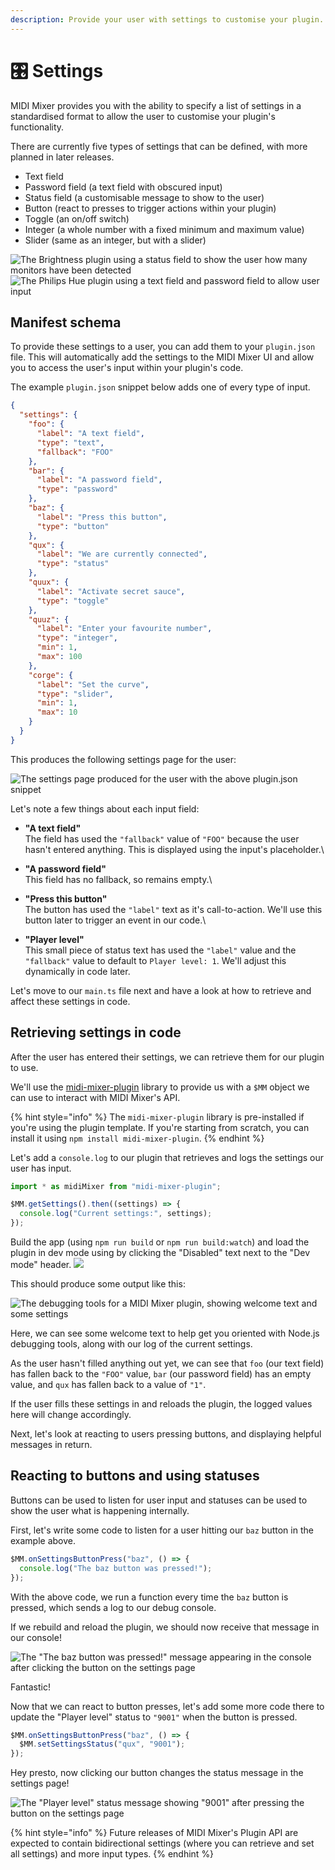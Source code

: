 ```yaml
---
description: Provide your user with settings to customise your plugin.
---
```


# 🎛 Settings

MIDI Mixer provides you with the ability to specify a list of settings in a standardised format to allow the user to customise your plugin's functionality.

There are currently five types of settings that can be defined, with more planned in later releases.

* Text field
* Password field (a text field with obscured input)
* Status field (a customisable message to show to the user)
* Button (react to presses to trigger actions within your plugin)
* Toggle (an on/off switch)
* Integer (a whole number with a fixed minimum and maximum value)
* Slider (same as an integer, but with a slider)

![The Brightness plugin using a status field to show the user how many monitors have been detected](<../../.gitbook/assets/image (31).png>) ![The Philips Hue plugin using a text field and password field to allow user input](<../../.gitbook/assets/image (39).png>)

## Manifest schema

To provide these settings to a user, you can add them to your `plugin.json` file. This will automatically add the settings to the MIDI Mixer UI and allow you to access the user's input within your plugin's code.

The example `plugin.json` snippet below adds one of every type of input.

```json
{
  "settings": {
    "foo": {
      "label": "A text field",
      "type": "text",
      "fallback": "FOO"
    },
    "bar": {
      "label": "A password field",
      "type": "password"
    },
    "baz": {
      "label": "Press this button",
      "type": "button"
    },
    "qux": {
      "label": "We are currently connected",
      "type": "status"
    },
    "quux": {
      "label": "Activate secret sauce",
      "type": "toggle"
    },
    "quuz": {
      "label": "Enter your favourite number",
      "type": "integer",
      "min": 1,
      "max": 100
    },
    "corge": {
      "label": "Set the curve",
      "type": "slider",
      "min": 1,
      "max": 10
    }
  }
}
```

This produces the following settings page for the user:

![The settings page produced for the user with the above plugin.json snippet](<../../.gitbook/assets/image (41).png>)

Let's note a few things about each input field:

* **"A text field"**\
  The field has used the `"fallback"` value of `"FOO"` because the user hasn't entered anything. This is displayed using the input's placeholder.\

* **"A password field"**\
  This field has no fallback, so remains empty.\

* **"Press this button"**\
  The button has used the `"label"` text as it's call-to-action. We'll use this button later to trigger an event in our code.\

* **"Player level"**\
  This small piece of status text has used the `"label"` value and the `"fallback"` value to default to `Player level: 1`. We'll adjust this dynamically in code later.

Let's move to our `main.ts` file next and have a look at how to retrieve and affect these settings in code.

## Retrieving settings in code

After the user has entered their settings, we can retrieve them for our plugin to use.

We'll use the [midi-mixer-plugin](https://github.com/midi-mixer/midi-mixer-plugin) library to provide us with a `$MM` object we can use to interact with MIDI Mixer's API.

{% hint style="info" %}
The `midi-mixer-plugin` library is pre-installed if you're using the plugin template. If you're starting from scratch, you can install it using `npm install midi-mixer-plugin`.
{% endhint %}

Let's add a `console.log` to our plugin that retrieves and logs the settings our user has input.

```typescript
import * as midiMixer from "midi-mixer-plugin";

$MM.getSettings().then((settings) => {
  console.log("Current settings:", settings);
});
```

Build the app (using `npm run build` or `npm run build:watch`) and load the plugin in dev mode using by clicking the "Disabled" text next to the "Dev mode" header. ![](<../../.gitbook/assets/image (45).png>)

This should produce some output like this:

![The debugging tools for a MIDI Mixer plugin, showing welcome text and some settings](<../../.gitbook/assets/image (50).png>)

Here, we can see some welcome text to help get you oriented with Node.js debugging tools, along with our log of the current settings.

As the user hasn't filled anything out yet, we can see that `foo` (our text field) has fallen back to the `"FOO"` value, `bar` (our password field) has an empty value, and `qux` has fallen back to a value of `"1"`.

If the user fills these settings in and reloads the plugin, the logged values here will change accordingly.

Next, let's look at reacting to users pressing buttons, and displaying helpful messages in return.

## Reacting to buttons and using statuses

Buttons can be used to listen for user input and statuses can be used to show the user what is happening internally.

First, let's write some code to listen for a user hitting our `baz` button in the example above.

```typescript
$MM.onSettingsButtonPress("baz", () => {
  console.log("The baz button was pressed!");
});
```

With the above code, we run a function every time the `baz` button is pressed, which sends a log to our debug console.

If we rebuild and reload the plugin, we should now receive that message in our console!

![The "The baz button was pressed!" message appearing in the console after clicking the button on the settings page](<../../.gitbook/assets/image (32).png>)

Fantastic!

Now that we can react to button presses, let's add some more code there to update the "Player level" status to `"9001"` when the button is pressed.

```typescript
$MM.onSettingsButtonPress("baz", () => {
  $MM.setSettingsStatus("qux", "9001");
});
```

Hey presto, now clicking our button changes the status message in the settings page!

![The "Player level" status message showing "9001" after pressing the button on the settings page](<../../.gitbook/assets/image (36).png>)

{% hint style="info" %}
Future releases of MIDI Mixer's Plugin API are expected to contain bidirectional settings (where you can retrieve and set all settings) and more input types.
{% endhint %}
